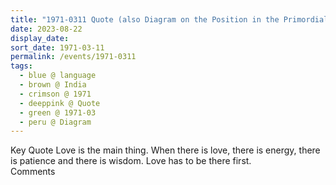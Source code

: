 ```yaml
---
title: "1971-0311 Quote (also Diagram on the Position in the Primordial Bhavasāgara of the Ten Śhrī Ādi Gurus), India"
date: 2023-08-22
display_date: 
sort_date: 1971-03-11
permalink: /events/1971-0311
tags:
  - blue @ language
  - brown @ India
  - crimson @ 1971
  - deeppink @ Quote
  - green @ 1971-03
  - peru @ Diagram
---
```


<wave-list>
  <list-title color="green" width="75">Key Quote</list-title>
  <list-item color="BlanchedAlmond"  width="200">Love is the main thing. When there is love, there is energy, there is patience and there is wisdom. Love has to be there first.</list-item>
  <list-item color="Lavender"></list-item>
  <list-item color="BlanchedAlmond"></list-item>
</wave-list>

<br>

<wave-list>
  <list-title color="green" width="75">Comments</list-title>
  <list-item color="BlanchedAlmond"  width="200"></list-item>
  <list-item color="Lavender"></list-item>
  <list-item color="BlanchedAlmond"></list-item>
</wave-list>